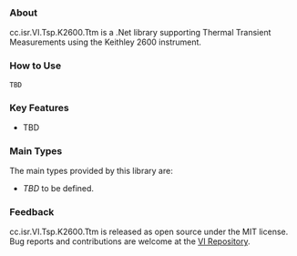 ### About

cc.isr.VI.Tsp.K2600.Ttm is a .Net library supporting Thermal Transient Measurements using the Keithley 2600 instrument.

### How to Use

```
TBD
```

### Key Features

* TBD

### Main Types

The main types provided by this library are:

* _TBD_ to be defined.

### Feedback

cc.isr.VI.Tsp.K2600.Ttm is released as open source under the MIT license.
Bug reports and contributions are welcome at the [VI Repository].

[VI Repository]: https://bitbucket.org/davidhary/dn.vi

